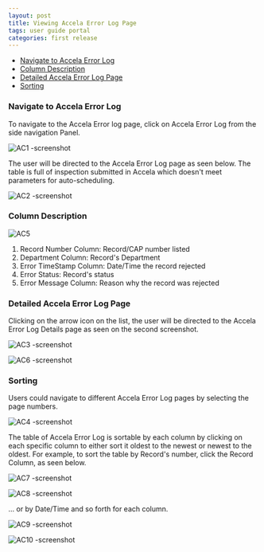 ```yaml
---
layout: post
title: Viewing Accela Error Log Page
tags: user guide portal
categories: first release
---
```


- [Navigate to Accela Error Log](#-Navigate-to-Accela-Error-Log)
- [Column Description](#-Column-Description)
- [Detailed Accela Error Log Page](#-Detailed-Accela-Error-Log-Page)
- [Sorting](#-Sorting)

<link rel="stylesheet" href="/User-Guide-Portal/styles.css">

### Navigate to Accela Error Log <a name="-Navigate-to-Accela-Error-Log"></a>
To navigate to the Accela Error log page, click on Accela Error Log from the side navigation Panel.

![AC1 -screenshot](https://user-images.githubusercontent.com/81990744/119144360-95c9a880-ba16-11eb-9ea3-a8bfd1b8045a.png)

 The user will be directed to the Accela Error Log page as seen below. The table is full of inspection submitted in Accela which doesn't meet parameters for auto-scheduling.
 
 ![AC2 -screenshot](https://user-images.githubusercontent.com/81990744/119146630-d0ccdb80-ba18-11eb-8dde-1607719ed23c.png)

### Column Description <a name="-Column-Description"></a>

![AC5](https://user-images.githubusercontent.com/81990744/119146990-2bfece00-ba19-11eb-96e1-d12320476865.png)

1. Record Number Column: Record/CAP number listed
2. Department Column: Record's Department
3. Error TimeStamp Column: Date/Time the record rejected 
4. Error Status: Record's status
5. Error Message Column: Reason why the record was rejected 

### Detailed Accela Error Log Page <a name="-Detailed-Accela-Error-Log-Page"></a>

Clicking on the arrow icon on the list, the user will be directed to the Accela Error Log Details page as seen on the second screenshot.

![AC3 -screenshot](https://user-images.githubusercontent.com/81990744/119146696-e215e800-ba18-11eb-9ae9-bd940dfdea47.png)

![AC6 -screenshot](https://user-images.githubusercontent.com/81990744/119148179-42f1f000-ba1a-11eb-98c1-204bd4b1091b.png)

### Sorting <a name="-Sorting"></a>

Users could navigate to different Accela Error Log pages by selecting the page numbers.

![AC4 -screenshot](https://user-images.githubusercontent.com/81990744/119146906-17bad100-ba19-11eb-89cf-6cbdc0ddfb8b.png)

The table of Accela Error Log is sortable by each column by clicking on each specific column to either sort it oldest to the newest or newest to the oldest. For example, to sort the table by Record's number, click the Record Column, as seen below.

![AC7 -screenshot](https://user-images.githubusercontent.com/81990744/119148275-54d39300-ba1a-11eb-9d84-2d3693927f61.png)

![AC8 -screenshot](https://user-images.githubusercontent.com/81990744/119148296-58671a00-ba1a-11eb-80e9-9f0c282c2d61.png)

... or by Date/Time and so forth for each column.

![AC9 -screenshot](https://user-images.githubusercontent.com/81990744/119148473-851b3180-ba1a-11eb-9066-87c4deab7d73.png)

![AC10 -screenshot](https://user-images.githubusercontent.com/81990744/119148484-86e4f500-ba1a-11eb-8a32-fb4b876a35d9.png)









